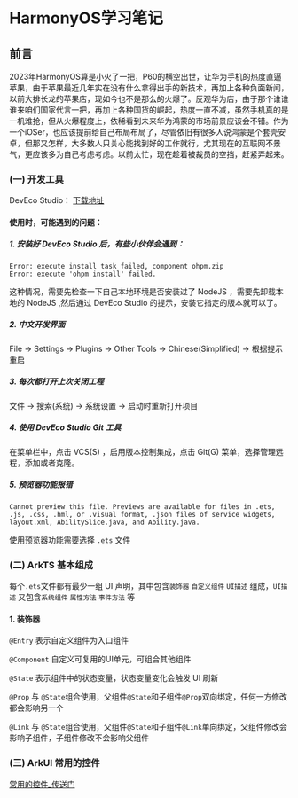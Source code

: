 # HarmonyOS学习笔记
## 前言
2023年HarmonyOS算是小火了一把，P60的横空出世，让华为手机的热度直逼苹果，由于苹果最近几年实在没有什么拿得出手的新技术，再加上各种负面新闻，以前大排长龙的苹果店，现如今也不是那么的火爆了。反观华为店，由于那个谁谁谁来咱们国家代言一把，再加上各种国货的崛起，热度一直不减，虽然手机真的是一机难抢，但从火爆程度上，依稀看到未来华为鸿蒙的市场前景应该会不错。作为一个iOSer，也应该提前给自己布局布局了，尽管依旧有很多人说鸿蒙是个套壳安卓，但那又怎样，大多数人只关心能找到好的工作就行，尤其现在的互联网不景气，更应该多为自己考虑考虑。以前太忙，现在趁着被裁员的空挡，赶紧弄起来。
### (一) 开发工具
DevEco Studio： [下载地址](https://developer.huawei.com/consumer/cn/deveco-studio/)
#### 使用时，可能遇到的问题：
##### 1. 安装好 DevEco Studio 后，有些小伙伴会遇到：
```
Error: execute install task failed, component ohpm.zip
Error: execute 'ohpm install' failed.
```
这种情况，需要先检查一下自己本地环境是否安装过了 NodeJS ，需要先卸载本地的 NodeJS ,然后通过 DevEco Studio 的提示，安装它指定的版本就可以了。
##### 2. 中文开发界面
File -> Settings -> Plugins -> Other Tools -> Chinese(Simplified) -> 根据提示重启
##### 3. 每次都打开上次关闭工程
文件 -> 搜索(系统) -> 系统设置 -> 启动时重新打开项目
##### 4. 使用 DevEco Studio Git 工具
在菜单栏中，点击 VCS(S) ，启用版本控制集成，点击 Git(G) 菜单，选择管理远程，添加或者克隆。
##### 5. 预览器功能报错
```
Cannot preview this file. Previews are available for files in .ets, .js, .css, .hml, or .visual format, .json files of service widgets, layout.xml, AbilitySlice.java, and Ability.java.
```
使用预览器功能需要选择 `.ets` 文件
### (二) ArkTS 基本组成
每个`.ets`文件都有最少一组 UI 声明，其中包含`装饰器` `自定义组件` `UI描述` 组成，`UI描述` 又包含`系统组件` `属性方法` `事件方法` 等
#### 1. 装饰器
`@Entry` 表示自定义组件为入口组件

`@Component` 自定义可复用的UI单元，可组合其他组件

`@State` 表示组件中的状态变量，状态变量变化会触发 UI 刷新

`@Prop` 与 `@State`组合使用，父组件`@State`和子组件`@Prop`双向绑定，任何一方修改都会影响另一个

`@Link` 与 `@State`组合使用，父组件`@State`和子组件`@Link`单向绑定，父组件修改会影响子组件，子组件修改不会影响父组件

### (三) ArkUI 常用的控件
[常用的控件_传送门](https://github.com/fuhailong/HarmonyOS/tree/master/entry/src/main/ets/ArkUI)


